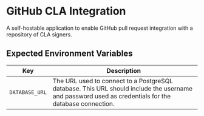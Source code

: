 # GitHub CLA Integration

A self-hostable application to enable GitHub pull request integration with a repository of CLA signers.

## Expected Environment Variables

| Key | Description
| --- | -----------
| `DATABASE_URL` | The URL used to connect to a PostgreSQL database.  This URL should include the username and password used as credentials for the database connection.
